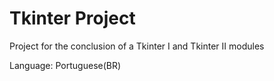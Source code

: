 # Tkinter Project
 Project for the conclusion of a Tkinter I and Tkinter II modules

 Language: Portuguese(BR)
